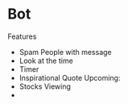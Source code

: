 # Bot
Features
- Spam People with message
- Look at the time
- Timer
- Inspirational Quote
Upcoming:
- Stocks Viewing
- 
